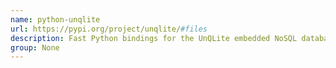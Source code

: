 ```yaml
---
name: python-unqlite
url: https://pypi.org/project/unqlite/#files
description: Fast Python bindings for the UnQLite embedded NoSQL database.
group: None
---
```

